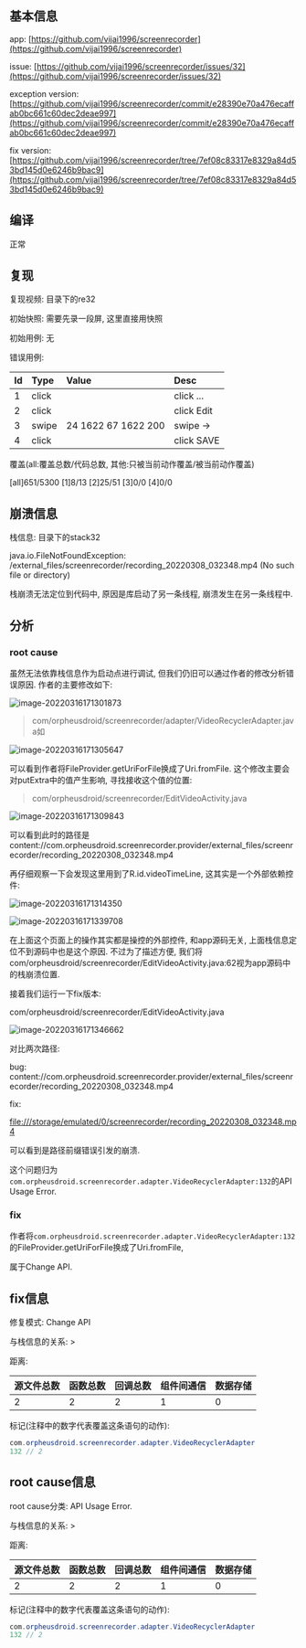 ## 基本信息

app: [https://github.com/vijai1996/screenrecorder](https://github.com/vijai1996/screenrecorder)

issue: [https://github.com/vijai1996/screenrecorder/issues/32](https://github.com/vijai1996/screenrecorder/issues/32)

exception version: [https://github.com/vijai1996/screenrecorder/commit/e28390e70a476ecaffab0bc661c60dec2deae997](https://github.com/vijai1996/screenrecorder/commit/e28390e70a476ecaffab0bc661c60dec2deae997)

fix version: [https://github.com/vijai1996/screenrecorder/tree/7ef08c83317e8329a84d53bd145d0e6246b9bac9](https://github.com/vijai1996/screenrecorder/tree/7ef08c83317e8329a84d53bd145d0e6246b9bac9)

## 编译

正常

## 复现

复现视频: 目录下的re32

初始快照: 需要先录一段屏, 这里直接用快照

初始用例: 无

错误用例:

|Id|Type|Value|Desc|
|:----|:----|:----|:----|
|1|click|    |click ...|
|2|click|    |click Edit|
|3|swipe|24 1622 67 1622 200|swipe ->|
|4|click|    |click SAVE|

覆盖(all:覆盖总数/代码总数, 其他:只被当前动作覆盖/被当前动作覆盖)

[all]651/5300 [1]8/13 [2]25/51 [3]0/0 [4]0/0 

## 崩溃信息

栈信息: 目录下的stack32

java.io.FileNotFoundException: /external_files/screenrecorder/recording_20220308_032348.mp4 (No such file or directory)

栈崩溃无法定位到代码中, 原因是库启动了另一条线程, 崩溃发生在另一条线程中.

## 分析

### root cause

虽然无法依靠栈信息作为启动点进行调试, 但我们仍旧可以通过作者的修改分析错误原因. 作者的主要修改如下:

![image-20220316171301873](README.assets/image-20220316171301873.png)

> com/orpheusdroid/screenrecorder/adapter/VideoRecyclerAdapter.java如

![image-20220316171305647](README.assets/image-20220316171305647.png)

可以看到作者将FileProvider.getUriForFile换成了Uri.fromFile. 这个修改主要会对putExtra中的值产生影响, 寻找接收这个值的位置:

> com/orpheusdroid/screenrecorder/EditVideoActivity.java

![image-20220316171309843](README.assets/image-20220316171309843.png)

可以看到此时的路径是content://com.orpheusdroid.screenrecorder.provider/external_files/screenrecorder/recording_20220308_032348.mp4

再仔细观察一下会发现这里用到了R.id.videoTimeLine, 这其实是一个外部依赖控件:

![image-20220316171314350](README.assets/image-20220316171314350.png)

![image-20220316171339708](README.assets/image-20220316171339708.png)

在上面这个页面上的操作其实都是操控的外部控件, 和app源码无关, 上面栈信息定位不到源码中也是这个原因. 不过为了描述方便, 我们将com/orpheusdroid/screenrecorder/EditVideoActivity.java:62视为app源码中的栈崩溃位置.

接着我们运行一下fix版本:

com/orpheusdroid/screenrecorder/EditVideoActivity.java

![image-20220316171346662](README.assets/image-20220316171346662.png)

对比两次路径:

bug: content://com.orpheusdroid.screenrecorder.provider/external_files/screenrecorder/recording_20220308_032348.mp4

fix:

[file:///storage/emulated/0/screenrecorder/recording_20220308_032348.mp4](file:///storage/emulated/0/screenrecorder/recording_20220308_032348.mp4)

可以看到是路径前缀错误引发的崩溃. 

这个问题归为`com.orpheusdroid.screenrecorder.adapter.VideoRecyclerAdapter:132`的API Usage Error. 

### fix

作者将`com.orpheusdroid.screenrecorder.adapter.VideoRecyclerAdapter:132`的FileProvider.getUriForFile换成了Uri.fromFile, 

属于Change API.

## fix信息

修复模式: Change API

与栈信息的关系: >

距离:

|源文件总数|函数总数|回调总数|组件间通信|数据存储|
|:----|:----|:----|:----|:----|
|2|2|2|1|0|

标记(注释中的数字代表覆盖这条语句的动作):

```java
com.orpheusdroid.screenrecorder.adapter.VideoRecyclerAdapter
132 // 2
```
## root cause信息

root cause分类: API Usage Error.

与栈信息的关系: >

距离:

|源文件总数|函数总数|回调总数|组件间通信|数据存储|
|:----|:----|:----|:----|:----|
|2|2|2|1|0|

标记(注释中的数字代表覆盖这条语句的动作):

```java
com.orpheusdroid.screenrecorder.adapter.VideoRecyclerAdapter
132 // 2
```
